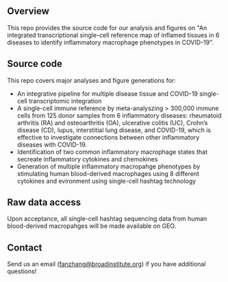 ## Overview
This repo provides the source code for our analysis and figures on "An integrated transcriptional single-cell reference map of inflamed tissues in 6 diseases to identify inflammatory macrophage phenotypes in COVID-19".

## Source code 

This repo covers major analyses and figure generations for:
 - An integrative pipeline for multiple disease tissue and COVID-19 single-cell transcriptomic integration 
 - A single-cell immune reference by meta-analyszing > 300,000 immune cells from 125 donor samples from 6 inflammatory diseases: rheumatoid arthritis (RA) and osteoarthritis (OA), ulcerative colitis (UC), Crohn’s disease (CD), lupus, interstitial lung disease, and COVID-19, which is effective to investigate connections between other inflammatory diseases with COVID-19.
 - Identification of two common inflammatory macrophage states that secreate inflammatory cytokines and chemokines
 - Generation of multiple inflammatory macropahge phenotypes by stimulating human blood-derived macrophages using 8 different cytokines and evironment using single-cell hashtag technology


## Raw data access
Upon acceptance, all single-cell hashtag sequencing data from human blood-derived macropahges will be made available on GEO.

## Contact
Send us an email (fanzhang@broadinstitute.org) if you have additional questions!
